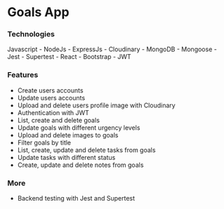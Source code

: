 # Goals App

### Technologies

Javascript - NodeJs - ExpressJs - Cloudinary - MongoDB - Mongoose - Jest - Supertest - React - Bootstrap - JWT

### Features

<ul>
<li>Create users accounts</li>
<li>Update users accounts</li>
<li>Upload and delete users profile image with Cloudinary</li>
<li>Authentication with JWT</li>
<li>List, create and delete goals</li>
<li>Update goals with different urgency levels</li>
<li>Upload and delete images to goals</li>
<li>Filter goals by title</li>
<li>List, create, update and delete tasks from goals</li>
<li>Update tasks with different status</li>
<li>Create, update and delete notes from goals</li>
</ul>

### More

<ul>
<li>Backend testing with Jest and Supertest</li>
</ul>
